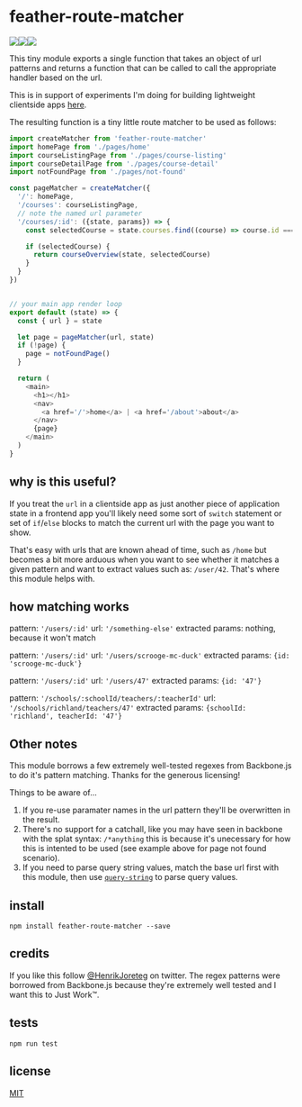 # feather-route-matcher

![](https://img.shields.io/npm/dm/feather-route-matcher.svg)![](https://img.shields.io/npm/v/feather-route-matcher.svg)![](https://img.shields.io/npm/l/feather-route-matcher.svg)

This tiny module exports a single function that takes an object of url patterns and returns a function that can be called to call the appropriate handler based on the url.

This is in support of experiments I'm doing for building lightweight clientside apps [here](https://github.com/henrikjoreteg/feather-app).

The resulting function is a tiny little route matcher to be used as follows:

```js
import createMatcher from 'feather-route-matcher'
import homePage from './pages/home'
import courseListingPage from './pages/course-listing'
import courseDetailPage from './pages/course-detail'
import notFoundPage from './pages/not-found'

const pageMatcher = createMatcher({
  '/': homePage,
  '/courses': courseListingPage,
  // note the named url parameter
  '/courses/:id': ({state, params}) => {
    const selectedCourse = state.courses.find((course) => course.id === id)

    if (selectedCourse) {
      return courseOverview(state, selectedCourse)
    }
  }
})


// your main app render loop
export default (state) => {
  const { url } = state

  let page = pageMatcher(url, state)
  if (!page) {
    page = notFoundPage()
  }

  return (
    <main>
      <h1></h1>
      <nav>
        <a href='/'>home</a> | <a href='/about'>about</a>
      </nav>
      {page}
    </main>
  )
}
```

## why is this useful?

If you treat the `url` in a clientside app as just another piece of application state in a frontend app you'll likely need some sort of `switch` statement or set of `if`/`else` blocks to match the current url with the page you want to show.

That's easy with urls that are known ahead of time, such as `/home` but becomes a bit more arduous when you want to see whether it matches a given pattern and want to extract values such as: `/user/42`. That's where this module helps with.


## how matching works

pattern: `'/users/:id'` 
url: `'/something-else'`
extracted params: nothing, because it won't match

pattern: `'/users/:id'`
url: `'/users/scrooge-mc-duck'`
extracted params: `{id: 'scrooge-mc-duck'}`

pattern: `'/users/:id'` 
url: `'/users/47'`
extracted params: `{id: '47'}`

pattern: `'/schools/:schoolId/teachers/:teacherId'`
url: `'/schools/richland/teachers/47'`
extracted params: `{schoolId: 'richland', teacherId: '47'}`


## Other notes

This module borrows a few extremely well-tested regexes from Backbone.js to do it's pattern matching. Thanks for the generous licensing!

Things to be aware of...

1. If you re-use paramater names in the url pattern they'll be overwritten in the result.
2. There's no support for a catchall, like you may have seen in backbone with the splat syntax: `/*anything` this is because it's unecessary for how this is intented to be used (see example above for page not found scenario). 
3. If you need to parse query string values, match the base url first with this module, then use [`query-string`](http://npmjs.com/package/query-string) to parse query values.

## install

```
npm install feather-route-matcher --save
```

## credits

If you like this follow [@HenrikJoreteg](http://twitter.com/henrikjoreteg) on twitter. The regex patterns were borrowed from Backbone.js because they're extremely well tested and I want this to Just Work™.

## tests

```
npm run test
```

## license

[MIT](http://mit.joreteg.com/)


